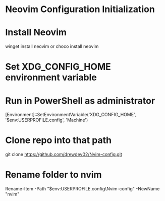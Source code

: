 # Neovim Configuration Initialization 

# Install Neovim
winget install neovim
or 
choco install neovim

# Set XDG_CONFIG_HOME environment variable
# Run in PowerShell as administrator
[Environment]::SetEnvironmentVariable('XDG_CONFIG_HOME', '$env:USERPROFILE\.config', 'Machine')

# Clone repo into that path 
git clone https://github.com/drewdev02/Nvim-config.git

# Rename folder to nvim
Rename-Item -Path "$env:USERPROFILE\.config\Nvim-config" -NewName "nvim"